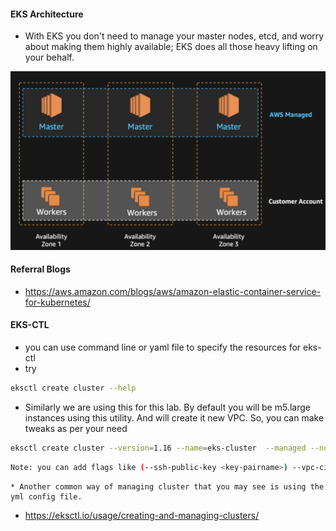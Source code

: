 #### EKS Architecture
  * With EKS you don't need to manage your master nodes, etcd, and worry about making them highly available; EKS does all those heavy lifting on your behalf.

![EKS-architecture-image](https://github.com/Cloud-Yeti/Cloudyeti-EKS-Series/blob/main/Images/EKS_architecture.jpg)
#### Referral Blogs
  * https://aws.amazon.com/blogs/aws/amazon-elastic-container-service-for-kubernetes/

#### EKS-CTL
  * you can use command line or yaml file to specify the resources for eks-ctl
  * try 
  ```sh
  eksctl create cluster --help
  ```
  * Similarly we are using this for this lab. By default you will be m5.large instances using this utility. And will create it new VPC. So, you can make tweaks as per your need
  ```sh
  eksctl create cluster --version=1.16 --name=eks-cluster  --managed --nodes=2 --alb-ingress-access --region=${AWS_REGION} --node-labels="lifecycle=OnDemand,intent=control-apps" --asg-access
  ```
  ```sh
  Note: you can add flags like (--ssh-public-key <key-pairname>) --vpc-cidr <>, etc) as per your usecase.
  ```
    * Another common way of managing cluster that you may see is using the yml config file. 
    
   * https://eksctl.io/usage/creating-and-managing-clusters/
